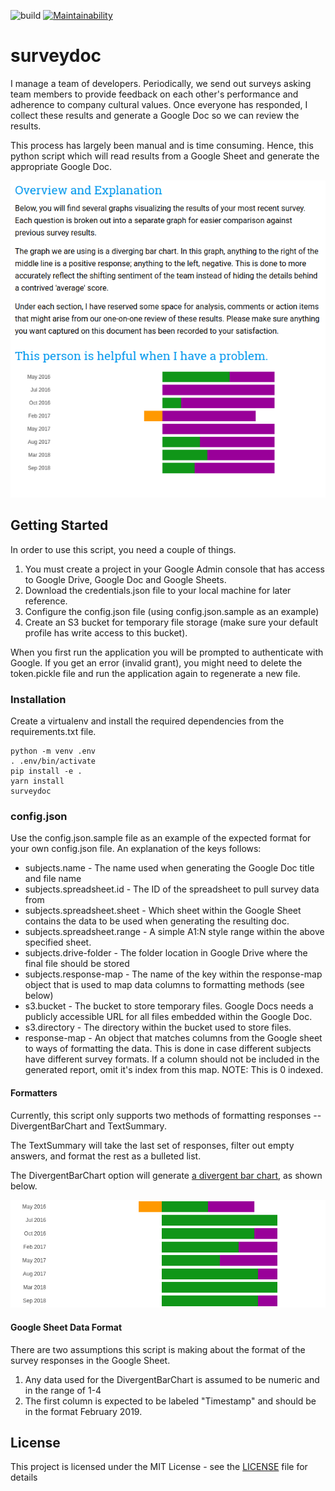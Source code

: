 ![build](https://github.com/keelerm84/surveydoc/workflows/build/badge.svg)
[![Maintainability](https://api.codeclimate.com/v1/badges/5e1214c487d709f5d777/maintainability)](https://codeclimate.com/github/keelerm84/surveydoc/maintainability)

# surveydoc

I manage a team of developers. Periodically, we send out surveys asking
team members to provide feedback on each other's performance and adherence
to company cultural values. Once everyone has responded, I collect these
results and generate a Google Doc so we can review the results.

This process has largely been manual and is time consuming. Hence, this
python script which will read results from a Google Sheet and generate
the appropriate Google Doc.

![Example Doc Section](example-doc-section.png)

## Getting Started

In order to use this script, you need a couple of things.

1. You must create a project in your Google Admin console that has access
to Google Drive, Google Doc and Google Sheets.
2. Download the credentials.json file to your local machine for later
reference.
3. Configure the config.json file (using config.json.sample as an example)
4. Create an S3 bucket for temporary file storage (make sure your default
profile has write access to this bucket).

When you first run the application you will be prompted to authenticate with
Google. If you get an error (invalid grant), you might need to delete the 
token.pickle file and run the application again to regenerate a new file.

### Installation

Create a virtualenv and install the required dependencies from the
requirements.txt file.

```
python -m venv .env
. .env/bin/activate
pip install -e .
yarn install
surveydoc
```

### config.json

Use the config.json.sample file as an example of the expected format for
your own config.json file. An explanation of the keys follows:

* subjects.name - The name used when generating the Google Doc title and
file name
* subjects.spreadsheet.id - The ID of the spreadsheet to pull survey data
from
* subjects.spreadsheet.sheet - Which sheet within the Google Sheet contains
the data to be used when generating the resulting doc.
* subjects.spreadsheet.range - A simple A1:N style range within the above
specified sheet.
* subjects.drive-folder - The folder location in Google Drive where the
final file should be stored
* subjects.response-map - The name of the key within the response-map object
that is used to map data columns to formatting methods (see below)
* s3.bucket - The bucket to store temporary files. Google Docs needs a publicly
accessible URL for all files embedded within the Google Doc.
* s3.directory - The directory within the bucket used to store files.
* response-map - An object that matches columns from the Google sheet to
ways of formatting the data. This is done in case different subjects have
different survey formats. If a column should not be included in the generated
report, omit it's index from this map. NOTE: This is 0 indexed.

#### Formatters

Currently, this script only supports two methods of formatting responses
-- DivergentBarChart and TextSummary.

The TextSummary will take the last set of responses, filter out empty
answers, and format the rest as a bulleted list.

The DivergentBarChart option will generate [a divergent bar chart](https://peltiertech.com/diverging-stacked-bar-charts/),
as shown below.

![Example Divergent Bar Chart](example-divergent-bar-chart.png)

#### Google Sheet Data Format

There are two assumptions this script is making about the format of the
survey responses in the Google Sheet.

1. Any data used for the DivergentBarChart is assumed to be numeric and
in the range of 1-4
2. The first column is expected to be labeled "Timestamp" and should be
in the format February 2019.

## License

This project is licensed under the MIT License - see the [LICENSE](LICENSE)
file for details
